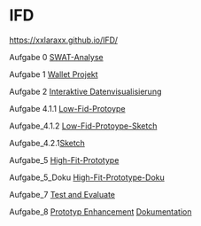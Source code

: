# IFD
https://xxlaraxx.github.io/IFD/


Aufgabe 0 <a href="https://webuser.hs-furtwangen.de/~goeppert/IFD/IFD_0/IFD_0.html">SWAT-Analyse</a>


Aufgabe 1 <a href="https://github.com/XxLaraxX/IFD/blob/main/IFD_1_Walletprojekt.pdf">Wallet Projekt </a>
         
         
Aufgabe 2 <a href="https://github.com/XxLaraxX/IFD/blob/main/IFD_3_interaktive%20Datenvisualierung.pdf">Interaktive Datenvisualisierung </a>

Aufgabe 4.1.1 <a href="https://github.com/XxLaraxX/IFD/blob/main/Low-Fid%20Prototype.pdf">Low-Fid-Protoype </a>

Aufgabe_4.1.2 <a href="https://github.com/XxLaraxX/IFD/blob/main/Low-Fid%20Protoype_Sketch.pdf">Low-Fid-Protoype-Sketch </a>

Aufgabe_4.2.1<a href="https://github.com/XxLaraxX/IFD/blob/main/Sketch_von_lara_Göppert.pdf">Sketch </a>


Aufgabe_5 <a href="https://xd.adobe.com/view/2f0c1d47-15ff-4055-8cf2-b2e6bdca0e92-7a5f/">High-Fit-Prototype </a>

Aufgabe_5_Doku <a href="https://github.com/XxLaraxX/IFD/blob/main/IFD_Aufgabe5%2C6_Doku.pdf">High-Fit-Prototype-Doku </a>

Aufgabe_7 <a href="https://github.com/XxLaraxX/IFD/blob/main/Test%20and%20Evaluate.pdf">Test and Evaluate </a>

Aufgabe_8 <a href="https://xd.adobe.com/view/31ecf7c5-edb9-4480-8080-73923f47fe94-64bf/?fullscreen">Prototyp Enhancement</a>
 <a href="https://github.com/XxLaraxX/IFD/blob/main/Abfall_Index_Doku%20.pdf">Dokumentation</a>
